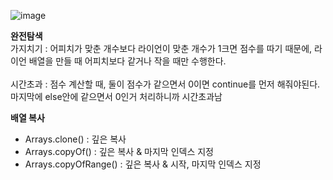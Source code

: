 ![image](https://user-images.githubusercontent.com/33195517/189420844-5600ecdd-cc61-4afd-a5a8-c8e985f27981.png)

**완전탐색**</br>
가지치기 : 어피치가 맞춘 개수보다 라이언이 맞춘 개수가 1크면 점수를 따기 때문에, 라이언 배열을 만들 때 어피치보다 같거나 작을 때만 수행한다.</br></br>
시간초과 : 점수 계산할 때, 둘이 점수가 같으면서 0이면 continue를 먼저 해줘야된다. 마지막에 else안에 같으면서 0인거 처리하니까 시간초과남</br>

**배열 복사**</br>
<ul>
  <li>Arrays.clone() : 깊은 복사</li>
<li>Arrays.copyOf() : 깊은 복사 & 마지막 인덱스 지정</li>
<li>Arrays.copyOfRange() : 깊은 복사 & 시작, 마지막 인덱스 지정</li>
</ul>
